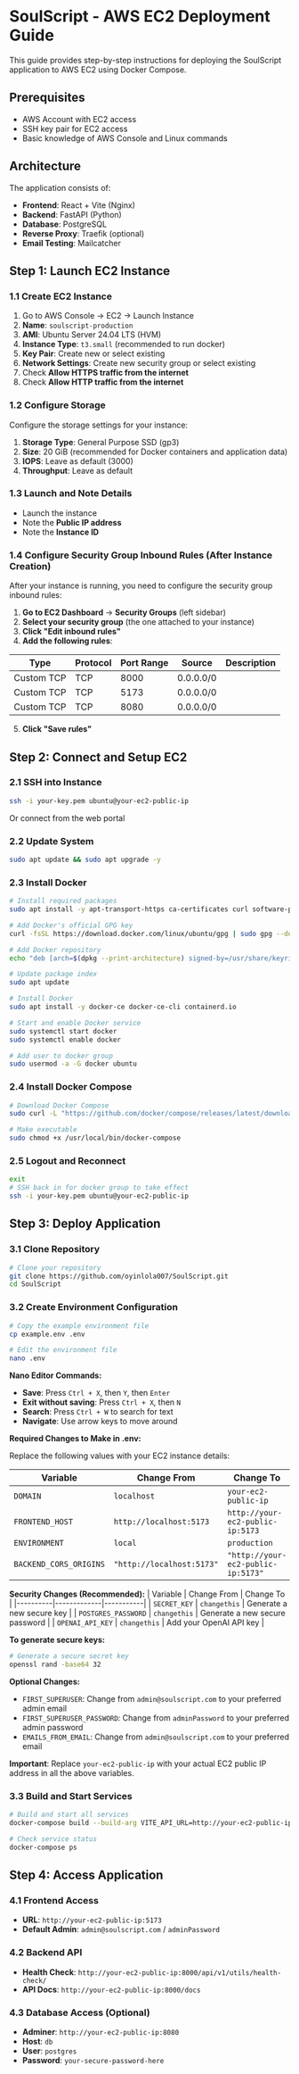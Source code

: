 # SoulScript - AWS EC2 Deployment Guide

This guide provides step-by-step instructions for deploying the SoulScript application to AWS EC2 using Docker Compose.

## Prerequisites

- AWS Account with EC2 access
- SSH key pair for EC2 access
- Basic knowledge of AWS Console and Linux commands

## Architecture

The application consists of:
- **Frontend**: React + Vite (Nginx)
- **Backend**: FastAPI (Python)
- **Database**: PostgreSQL
- **Reverse Proxy**: Traefik (optional)
- **Email Testing**: Mailcatcher

## Step 1: Launch EC2 Instance

### 1.1 Create EC2 Instance
1. Go to AWS Console → EC2 → Launch Instance
2. **Name**: `soulscript-production`
3. **AMI**: Ubuntu Server 24.04 LTS (HVM)
4. **Instance Type**: `t3.small` (recommended to run docker)
5. **Key Pair**: Create new or select existing
6. **Network Settings**: Create new security group or select existing
7. Check **Allow HTTPS traffic from the internet**
8. Check **Allow HTTP traffic from the internet**

### 1.2 Configure Storage
Configure the storage settings for your instance:

1. **Storage Type**: General Purpose SSD (gp3)
2. **Size**: 20 GiB (recommended for Docker containers and application data)
3. **IOPS**: Leave as default (3000)
4. **Throughput**: Leave as default 

### 1.3 Launch and Note Details
- Launch the instance
- Note the **Public IP address**
- Note the **Instance ID**

### 1.4 Configure Security Group Inbound Rules (After Instance Creation)
After your instance is running, you need to configure the security group inbound rules:

1. **Go to EC2 Dashboard** → **Security Groups** (left sidebar)
2. **Select your security group** (the one attached to your instance)
3. **Click "Edit inbound rules"**
4. **Add the following rules**:

| Type | Protocol | Port Range | Source | Description |
|------|----------|------------|--------|-------------|
| Custom TCP | TCP | 8000 | 0.0.0.0/0 |  |
| Custom TCP | TCP | 5173 | 0.0.0.0/0 |  |
| Custom TCP | TCP | 8080 | 0.0.0.0/0 |  |

5. **Click "Save rules"**

## Step 2: Connect and Setup EC2

### 2.1 SSH into Instance
```bash
ssh -i your-key.pem ubuntu@your-ec2-public-ip
```
Or connect from the web portal

### 2.2 Update System
```bash
sudo apt update && sudo apt upgrade -y
```

### 2.3 Install Docker
```bash
# Install required packages
sudo apt install -y apt-transport-https ca-certificates curl software-properties-common

# Add Docker's official GPG key
curl -fsSL https://download.docker.com/linux/ubuntu/gpg | sudo gpg --dearmor -o /usr/share/keyrings/docker-archive-keyring.gpg

# Add Docker repository
echo "deb [arch=$(dpkg --print-architecture) signed-by=/usr/share/keyrings/docker-archive-keyring.gpg] https://download.docker.com/linux/ubuntu $(lsb_release -cs) stable" | sudo tee /etc/apt/sources.list.d/docker.list > /dev/null

# Update package index
sudo apt update

# Install Docker
sudo apt install -y docker-ce docker-ce-cli containerd.io

# Start and enable Docker service
sudo systemctl start docker
sudo systemctl enable docker

# Add user to docker group
sudo usermod -a -G docker ubuntu
```

### 2.4 Install Docker Compose
```bash
# Download Docker Compose
sudo curl -L "https://github.com/docker/compose/releases/latest/download/docker-compose-$(uname -s)-$(uname -m)" -o /usr/local/bin/docker-compose

# Make executable
sudo chmod +x /usr/local/bin/docker-compose
```

### 2.5 Logout and Reconnect
```bash
exit
# SSH back in for docker group to take effect
ssh -i your-key.pem ubuntu@your-ec2-public-ip
```

## Step 3: Deploy Application

### 3.1 Clone Repository
```bash
# Clone your repository
git clone https://github.com/oyinlola007/SoulScript.git
cd SoulScript

```

### 3.2 Create Environment Configuration
```bash
# Copy the example environment file
cp example.env .env

# Edit the environment file
nano .env
```

**Nano Editor Commands:**
- **Save**: Press `Ctrl + X`, then `Y`, then `Enter`
- **Exit without saving**: Press `Ctrl + X`, then `N`
- **Search**: Press `Ctrl + W` to search for text
- **Navigate**: Use arrow keys to move around

**Required Changes to Make in .env:**

Replace the following values with your EC2 instance details:

| Variable | Change From | Change To |
|----------|-------------|-----------|
| `DOMAIN` | `localhost` | `your-ec2-public-ip` |
| `FRONTEND_HOST` | `http://localhost:5173` | `http://your-ec2-public-ip:5173` |
| `ENVIRONMENT` | `local` | `production` |
| `BACKEND_CORS_ORIGINS` | `"http://localhost:5173"` | `"http://your-ec2-public-ip:5173"` |

**Security Changes (Recommended):**
| Variable | Change From | Change To |
|----------|-------------|-----------|
| `SECRET_KEY` | `changethis` | Generate a new secure key |
| `POSTGRES_PASSWORD` | `changethis` | Generate a new secure password |
| `OPENAI_API_KEY` | `changethis` | Add your OpenAI API key |

**To generate secure keys:**
```bash
# Generate a secure secret key
openssl rand -base64 32
```

**Optional Changes:**
- `FIRST_SUPERUSER`: Change from `admin@soulscript.com` to your preferred admin email
- `FIRST_SUPERUSER_PASSWORD`: Change from `adminPassword` to your preferred admin password
- `EMAILS_FROM_EMAIL`: Change from `admin@soulscript.com` to your preferred email


**Important**: Replace `your-ec2-public-ip` with your actual EC2 public IP address in all the above variables.

### 3.3 Build and Start Services
```bash
# Build and start all services
docker-compose build --build-arg VITE_API_URL=http://your-ec2-public-ip:8000 && docker-compose up -d

# Check service status
docker-compose ps
```
## Step 4: Access Application

### 4.1 Frontend Access
- **URL**: `http://your-ec2-public-ip:5173`
- **Default Admin**: `admin@soulscript.com` / `adminPassword`

### 4.2 Backend API
- **Health Check**: `http://your-ec2-public-ip:8000/api/v1/utils/health-check/`
- **API Docs**: `http://your-ec2-public-ip:8000/docs`

### 4.3 Database Access (Optional)
- **Adminer**: `http://your-ec2-public-ip:8080`
- **Host**: `db`
- **User**: `postgres`
- **Password**: `your-secure-password-here`

